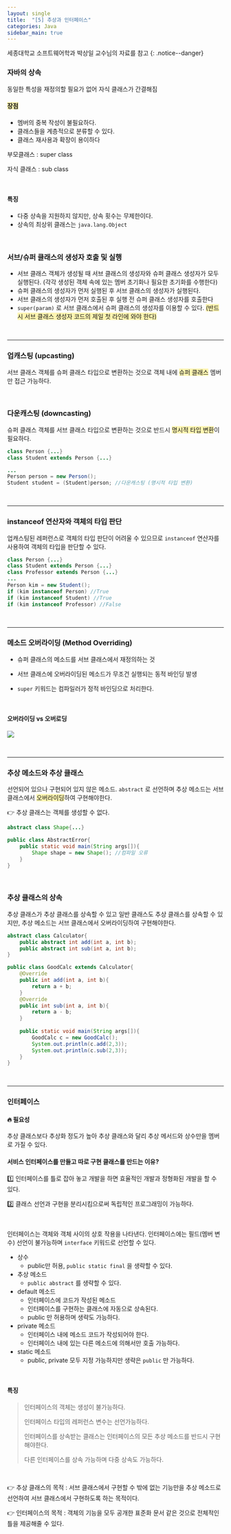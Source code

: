 ```yaml
---
layout: single
title:  "[5] 추상과 인터페이스"
categories: Java
sidebar_main: true
---
```


세종대학교 소프트웨어학과 박상일 교수님의 자료를 참고
{: .notice--danger}


### 자바의 상속

동일한 특성을 재정의할 필요가 없어 자식 클래스가 간결해짐

#### <span style='background-color: #fff5b1'> 장점 </span>

- 멤버의 중복 작성이 불필요하다.
- 클래스들을 계층적으로 분류할 수 있다.
- 클래스 재사용과 확장이 용이하다

부모클래스 : super class

자식 클래스 : sub class

<br/>

#### 특징

- 다중 상속을 지원하지 않지만, 상속 횟수는 무제한이다.
- 상속의 최상위 클래스는 `java.lang.Object` 

<br/>

### 서브/슈퍼 클래스의 생성자 호출 및 실행

- 서브 클래스 객체가 생성될 때 서브 클래스의 생성자와 슈퍼 클래스 생성자가 모두 실행된다. (각각 생성된 객체 속에 있는 멤버 초기화나 필요한 초기화를 수행한다)
- 슈퍼 클래스의 생성자가 먼저 실행된 후 서브 클래스의 생성자가 실행된다.
- 서브 클래스의 생성자가 먼저 호출된 후 실행 전 슈퍼 클래스 생성자를 호출한다
- `super(param)` 로 서브 클래스에서 슈퍼 클래스의 생성자를 이용할 수 있다. <span style='background-color: #fff5b1'>(반드시 서브 클래스 생성자 코드의 제일 첫 라인에 와야 한다)</span>

<br/>

<hr/>

### 업캐스팅 (upcasting)

서브 클래스 객체를 슈퍼 클래스 타입으로 변환하는 것으로 객체 내에 <span style='background-color: #fff5b1'>슈퍼 클래스</span> 멤버만 접근 가능하다.

<br/>

### 다운캐스팅 (downcasting)

슈퍼 클래스 객체를 서브 클래스 타입으로 변환하는 것으로 반드시 <span style='background-color: #fff5b1'>명시적 타입 변환</span>이 필요하다. 

```java
class Person {...}
class Student extends Person {...}

...
Person person = new Person();
Student student = (Student)person; //다운캐스팅 (명시적 타입 변환)
```

<br/>

<hr/>

### instanceof 연산자와 객체의 타입 판단

업캐스팅된 레퍼런스로 객체의 타입 판단이 어려울 수 있으므로 `instanceof` 연산자를 사용하여 객체의 타입을 판단할 수 있다.

```java
class Person {...}
class Student extends Person {...}
class Professor extends Person {...}
...
Person kim = new Student();
if (kim instanceof Person) //True
if (kim instanceof Student) //True
if (kim instanceof Professor) //False
```

<br/>

<hr/>

### 메소드 오버라이딩 (Method Overriding)

- 슈퍼 클래스의 메소드를 서브 클래스에서 재정의하는 것

- 서브 클래스에 오버라이딩된 메소드가 무조건 실행되는 동적 바인딩 발생

- `super` 키워드는 컴파일러가 정적 바인딩으로 처리한다.

<br/>

#### 오버라이딩 vs 오버로딩

![](/assets/images/20240228/overriding.jpg)

<br/>

<hr/>

### 추상 메소드와 추상 클래스

선언되어 있으나 구현되어 있지 않은 메소드. `abstract` 로 선언하며 추상 메소드는 서브 클래스에서 <span style='background-color: #fff5b1'>오버라이딩</span>하여 구현해야한다.

👉 추상 클래스는 객체를 생성할 수 없다.

```java
abstract class Shape{...}

public class AbstractError{
    public static void main(String args[]){
        Shape shape = new Shape(); //컴파일 오류
    }
}
```

<br/>

### 추상 클래스의 상속

추상 클래스가 추상 클래스를 상속할 수 있고 일반 클래스도 추상 클래스를 상속할 수 있지만, 추상 메소드는 서브 클래스에서 오버라이딩하여 구현해야한다.

```java
abstract class Calculator{
    public abstract int add(int a, int b);
    public abstract int sub(int a, int b);
}

public class GoodCalc extends Calculator{
    @Override
    public int add(int a, int b){
        return a + b;
    }
    @Override
    public int sub(int a, int b){
        return a - b;
    }
    
    public static void main(String args[]){
        GoodCalc c = new GoodCalc();
        System.out.println(c.add(2,3));
        System.out.println(c.sub(2,3));
    }
}
```

<br/>

<hr/>

### 인터페이스

#### 🔥 필요성

추상 클래스보다 추상화 정도가 높아 추상 클래스와 달리 추상 메서드와 상수만을 멤버로 가질 수 있다. 

#### 서비스 인터페이스를 만들고 따로 구현 클래스를 만드는 이유?

1️⃣ 인터페이스를 틀로 잡아 놓고 개발을 하면 효율적인 개발과 정형화된 개발을 할 수 있다.

2️⃣ 클래스 선언과 구현을 분리시킴으로써 독립적인 프로그래밍이 가능하다.

<br/>

인터페이스는 객체와 객체 사이의 상호 작용을 나타낸다. 인터페이스에는 필드(멤버 변수) 선언이 불가능하며 `interface` 키워드로 선언할 수 있다.

- 상수
  - public만 허용, `public static final` 을 생략할 수 있다.
- 추상 메소드
  - `public abstract` 를 생략할 수 있다.
- default 메소드
  - 인터페이스에 코드가 작성된 메소드
  - 인터페이스를 구현하는 클래스에 자동으로 상속된다.
  - public 만 허용하며 생략도 가능하다.
- private 메소드
  - 인터페이스 내에 메소드 코드가 작성되어야 한다.
  - 인터페이스 내에 있는 다른 메소드에 의해서만 호출 가능하다.
- static 메소드
  - public, private 모두 지정 가능하지만 생략은 `public` 만 가능하다.

<br/>

#### 특징

> 인터페이스의 객체는 생성이 불가능하다.
>
> 인터페이스 타입의 레퍼런스 변수는 선언가능하다.
>
> 인터페이스를 상속받는 클래스는 인터페이스의 모든 추상 메소드를 반드시 구현해야한다.
>
> 다른 인터페이스를 상속 가능하며 다중 상속도 가능하다.

<br/>

👉 추상 클래스의 목적 : 서브 클래스에서 구현할 수 밖에 없는 기능만을 추상 메소드로 선언하여 서브 클래스에서 구현하도록 하는 목적이다.

👉 인터페이스의 목적 : 객체의 기능을 모두 공개한 표준화 문서 같은 것으로 전체적인 틀을 제공해줄 수 있다.
